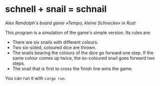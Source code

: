 # schnell + snail = schnail
*Alex Randolph's board game »Tempo, kleine Schnecke« in Rust*

This program is a simulation of the game's simple version. Its rules are:

* There are six snails with different colours.
* Two six-sided, coloured dice are thrown.
* The snails bearing the colours of the dice go forward one step. If the same
  colour comes up twice, the so-coloured snail goes forward two steps.
* The snail that is first to cross the finish line wins the game.

You can run it with `cargo run`.
